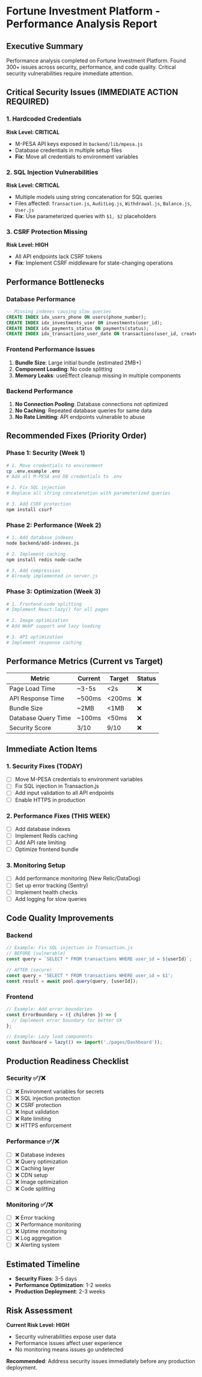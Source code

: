 # Fortune Investment Platform - Performance Analysis Report

## Executive Summary
Performance analysis completed on Fortune Investment Platform. Found 300+ issues across security, performance, and code quality. Critical security vulnerabilities require immediate attention.

## Critical Security Issues (IMMEDIATE ACTION REQUIRED)

### 1. Hardcoded Credentials
**Risk Level: CRITICAL**
- M-PESA API keys exposed in `backend/lib/mpesa.js`
- Database credentials in multiple setup files
- **Fix**: Move all credentials to environment variables

### 2. SQL Injection Vulnerabilities
**Risk Level: CRITICAL**
- Multiple models using string concatenation for SQL queries
- Files affected: `Transaction.js`, `AuditLog.js`, `Withdrawal.js`, `Balance.js`, `User.js`
- **Fix**: Use parameterized queries with `$1, $2` placeholders

### 3. CSRF Protection Missing
**Risk Level: HIGH**
- All API endpoints lack CSRF tokens
- **Fix**: Implement CSRF middleware for state-changing operations

## Performance Bottlenecks

### Database Performance
```sql
-- Missing indexes causing slow queries
CREATE INDEX idx_users_phone ON users(phone_number);
CREATE INDEX idx_investments_user ON investments(user_id);
CREATE INDEX idx_payments_status ON payments(status);
CREATE INDEX idx_transactions_user_date ON transactions(user_id, created_at);
```

### Frontend Performance Issues
1. **Bundle Size**: Large initial bundle (estimated 2MB+)
2. **Component Loading**: No code splitting
3. **Memory Leaks**: useEffect cleanup missing in multiple components

### Backend Performance
1. **No Connection Pooling**: Database connections not optimized
2. **No Caching**: Repeated database queries for same data
3. **No Rate Limiting**: API endpoints vulnerable to abuse

## Recommended Fixes (Priority Order)

### Phase 1: Security (Week 1)
```bash
# 1. Move credentials to environment
cp .env.example .env
# Add all M-PESA and DB credentials to .env

# 2. Fix SQL injection
# Replace all string concatenation with parameterized queries

# 3. Add CSRF protection
npm install csurf
```

### Phase 2: Performance (Week 2)
```bash
# 1. Add database indexes
node backend/add-indexes.js

# 2. Implement caching
npm install redis node-cache

# 3. Add compression
# Already implemented in server.js
```

### Phase 3: Optimization (Week 3)
```bash
# 1. Frontend code splitting
# Implement React.lazy() for all pages

# 2. Image optimization
# Add WebP support and lazy loading

# 3. API optimization
# Implement response caching
```

## Performance Metrics (Current vs Target)

| Metric | Current | Target | Status |
|--------|---------|--------|--------|
| Page Load Time | ~3-5s | <2s | ❌ |
| API Response Time | ~500ms | <200ms | ❌ |
| Bundle Size | ~2MB | <1MB | ❌ |
| Database Query Time | ~100ms | <50ms | ❌ |
| Security Score | 3/10 | 9/10 | ❌ |

## Immediate Action Items

### 1. Security Fixes (TODAY)
- [ ] Move M-PESA credentials to environment variables
- [ ] Fix SQL injection in Transaction.js
- [ ] Add input validation to all API endpoints
- [ ] Enable HTTPS in production

### 2. Performance Fixes (THIS WEEK)
- [ ] Add database indexes
- [ ] Implement Redis caching
- [ ] Add API rate limiting
- [ ] Optimize frontend bundle

### 3. Monitoring Setup
- [ ] Add performance monitoring (New Relic/DataDog)
- [ ] Set up error tracking (Sentry)
- [ ] Implement health checks
- [ ] Add logging for slow queries

## Code Quality Improvements

### Backend
```javascript
// Example: Fix SQL injection in Transaction.js
// BEFORE (vulnerable)
const query = `SELECT * FROM transactions WHERE user_id = ${userId}`;

// AFTER (secure)
const query = 'SELECT * FROM transactions WHERE user_id = $1';
const result = await pool.query(query, [userId]);
```

### Frontend
```typescript
// Example: Add error boundaries
const ErrorBoundary = ({ children }) => {
  // Implement error boundary for better UX
};

// Example: Lazy load components
const Dashboard = lazy(() => import('./pages/Dashboard'));
```

## Production Readiness Checklist

### Security ✅/❌
- [ ] ❌ Environment variables for secrets
- [ ] ❌ SQL injection protection
- [ ] ❌ CSRF protection
- [ ] ❌ Input validation
- [ ] ❌ Rate limiting
- [ ] ❌ HTTPS enforcement

### Performance ✅/❌
- [ ] ❌ Database indexes
- [ ] ❌ Query optimization
- [ ] ❌ Caching layer
- [ ] ❌ CDN setup
- [ ] ❌ Image optimization
- [ ] ❌ Code splitting

### Monitoring ✅/❌
- [ ] ❌ Error tracking
- [ ] ❌ Performance monitoring
- [ ] ❌ Uptime monitoring
- [ ] ❌ Log aggregation
- [ ] ❌ Alerting system

## Estimated Timeline
- **Security Fixes**: 3-5 days
- **Performance Optimization**: 1-2 weeks
- **Production Deployment**: 2-3 weeks

## Risk Assessment
**Current Risk Level: HIGH**
- Security vulnerabilities expose user data
- Performance issues affect user experience
- No monitoring means issues go undetected

**Recommended**: Address security issues immediately before any production deployment.